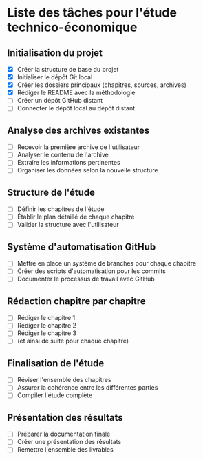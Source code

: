 # Liste des tâches pour l'étude technico-économique

## Initialisation du projet
- [x] Créer la structure de base du projet
- [x] Initialiser le dépôt Git local
- [x] Créer les dossiers principaux (chapitres, sources, archives)
- [x] Rédiger le README avec la méthodologie
- [ ] Créer un dépôt GitHub distant
- [ ] Connecter le dépôt local au dépôt distant

## Analyse des archives existantes
- [ ] Recevoir la première archive de l'utilisateur
- [ ] Analyser le contenu de l'archive
- [ ] Extraire les informations pertinentes
- [ ] Organiser les données selon la nouvelle structure

## Structure de l'étude
- [ ] Définir les chapitres de l'étude
- [ ] Établir le plan détaillé de chaque chapitre
- [ ] Valider la structure avec l'utilisateur

## Système d'automatisation GitHub
- [ ] Mettre en place un système de branches pour chaque chapitre
- [ ] Créer des scripts d'automatisation pour les commits
- [ ] Documenter le processus de travail avec GitHub

## Rédaction chapitre par chapitre
- [ ] Rédiger le chapitre 1
- [ ] Rédiger le chapitre 2
- [ ] Rédiger le chapitre 3
- [ ] (et ainsi de suite pour chaque chapitre)

## Finalisation de l'étude
- [ ] Réviser l'ensemble des chapitres
- [ ] Assurer la cohérence entre les différentes parties
- [ ] Compiler l'étude complète

## Présentation des résultats
- [ ] Préparer la documentation finale
- [ ] Créer une présentation des résultats
- [ ] Remettre l'ensemble des livrables
